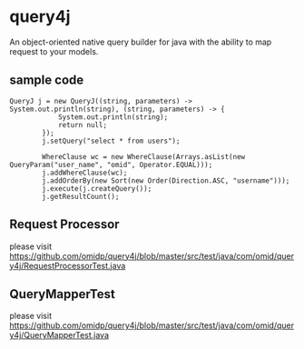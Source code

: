 # query4j

An object-oriented native query builder for java with the ability to map request to your models.

## sample code

```
QueryJ j = new QueryJ((string, parameters) -> System.out.println(string), (string, parameters) -> {
            System.out.println(string);
            return null;
        });
        j.setQuery("select * from users");
        
        WhereClause wc = new WhereClause(Arrays.asList(new QueryParam("user_name", "omid", Operator.EQUAL)));
        j.addWhereClause(wc);
        j.addOrderBy(new Sort(new Order(Direction.ASC, "username")));
        j.execute(j.createQuery());
        j.getResultCount();
```

## Request Processor

please visit https://github.com/omidp/query4j/blob/master/src/test/java/com/omid/query4j/RequestProcessorTest.java

## QueryMapperTest

please visit https://github.com/omidp/query4j/blob/master/src/test/java/com/omid/query4j/QueryMapperTest.java
